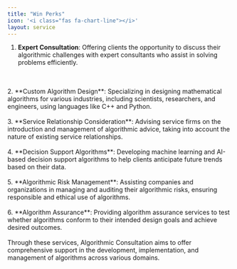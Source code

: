 ```yaml
---
title: "Win Perks"
icon: '<i class="fas fa-chart-line"></i>'
layout: service
---
```


1. **Expert Consultation**: Offering clients the opportunity to discuss their algorithmic challenges with expert consultants who assist in solving problems efficiently.
<br/>
<br/>
2. **Custom Algorithm Design**: Specializing in designing mathematical algorithms for various industries, including scientists, researchers, and engineers, using languages like C++ and Python.
<br/>
<br/>
3. **Service Relationship Consideration**: Advising service firms on the introduction and management of algorithmic advice, taking into account the nature of existing service relationships.
<br/>
<br/>
4. **Decision Support Algorithms**: Developing machine learning and AI-based decision support algorithms to help clients anticipate future trends based on their data.
<br/>
<br/>
5. **Algorithmic Risk Management**: Assisting companies and organizations in managing and auditing their algorithmic risks, ensuring responsible and ethical use of algorithms.
<br/>
<br/>
6. **Algorithm Assurance**: Providing algorithm assurance services to test whether algorithms conform to their intended design goals and achieve desired outcomes.
<br/>
<br/>
Through these services, Algorithmic Consultation aims to offer comprehensive support in the development, implementation, and management of algorithms across various domains.

